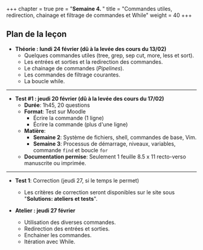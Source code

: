 +++
chapter = true
pre = "<b>Semaine 4. </b>"
title = "Commandes utiles, redirection, chainage et filtrage de commandes et While"
weight = 40
+++

## Plan de la leçon

- **Théorie : lundi 24 février (dû à la levée des cours du 13/02)**
  - Quelques commandes utiles (tree, grep, sep cut, more, less et sort).
  - Les entrées et sorties et la redirection des commandes.
  - Le chainage de commandes (*Pipelines*).
  - Les commandes de filtrage courantes.
  - La boucle while.

---

- **Test #1 : jeudi 20 février (dû à la levée des cours du 17/02)**
  - **Durée**: 1h45, 20 questions
  - **Format**: Test sur Moodle 
	- Écrire la commande (1 ligne)
	- Écrire la commande (plus d'une ligne)
  - **Matière**:
    - **Semaine 2**: Système de fichiers, shell, commandes de base, Vim.
    - **Semaine 3**: Processus de démarrage, niveaux, variables, commande `find` et boucle `for`
  - **Documentation permise**: Seulement 1 feuille 8.5 x 11 recto-verso manuscrite ou imprimée.


---

- **Test 1**: Correction (jeudi 27, si le temps le permet)
  - Les critères de correction seront disponibles sur le site sous "**Solutions: ateliers et tests**".

- **Atelier : jeudi 27 février**
  - Utilisation des diverses commandes.
  - Redirection des entrées et sorties.
  - Enchainer les commandes.
  - Itération avec While.